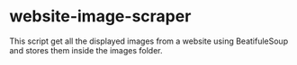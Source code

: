 # website-image-scraper

This script get all the displayed images from a website using BeatifuleSoup and stores them inside the images folder.
